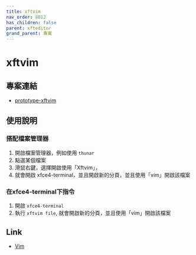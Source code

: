 ```yaml
---
title: xftvim
nav_order: 8012
has_children: false
parent: xfteditor
grand_parent: 專案
---
```


# xftvim


## 專案連結

* [prototype-xftvim](https://github.com/samwhelp/tool-xfteditor/tree/gh-pages/_demo/project/xfteditor/prototype/xftvim)


## 使用說明

### 搭配檔案管理器

1. 開啟檔案管理器，例如使用 `thunar`
2. 點選某個檔案
3. 滑鼠右鍵，選擇開啟使用「Xftvim」，
4. 就會開啟 xfce4-terminal，並且開啟新的分頁，並且使用「vim」開啟該檔案

### 在xfce4-terminal下指令

1. 開啟 `xfce4-terminal`
2. 執行 `xftvim file`, 就會開啟新的分頁，並且使用「vim」開啟該檔案


## Link

* [Vim](https://www.vim.org/)
